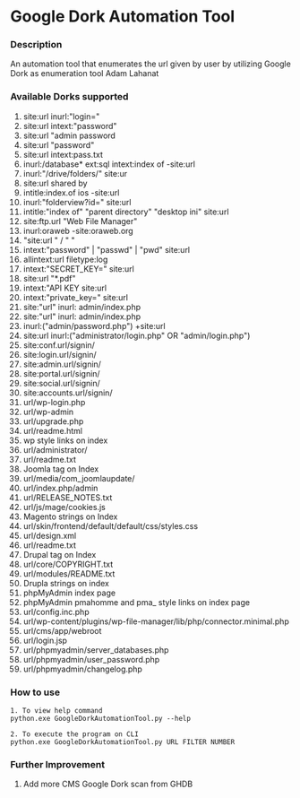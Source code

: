 # Google Dork Automation Tool

### Description
An automation tool that enumerates the url given by user by utilizing Google Dork as enumeration tool 
Adam Lahanat

### Available Dorks supported
1.  site:url inurl:"login=" 
2.  site:url intext:"password"
3.  site:url "admin password
4.  site:url "password"
5.  site:url intext:pass.txt 
6.  inurl:/database* ext:sql intext:index of -site:url
7.  inurl:"/drive/folders/" site:ur
8.  site:url shared by
9.  intitle:index.of ios -site:url
10. inurl:"folderview?id=" site:url 
11. intitle:"index of" "parent directory" "desktop ini" site:url
12. site:ftp.url "Web File Manager" 
13. inurl:oraweb -site:oraweb.org 
14. "site:url " / " "
15. intext:"password" | "passwd" | "pwd" site:url
16. allintext:url filetype:log
17. intext:"SECRET_KEY=" site:url
18. site:url "*.pdf"
19. intext:"API KEY site:url
20. intext:"private_key=" site:url
21. site:"url" inurl: admin/index.php
22. site:"url" inurl: admin/index.php
23. inurl:("admin/password.php") +site:url 
24. site:url inurl:("administrator/login.php" OR "admin/login.php")
25. site:conf.url/signin/
26. site:login.url/signin/
27. site:admin.url/signin/
28. site:portal.url/signin/
29. site:social.url/signin/
30. site:accounts.url/signin/
31. url/wp-login.php
32. url/wp-admin
33. url/upgrade.php
34. url/readme.html
35. wp style links on index 
36. url/administrator/
37. url/readme.txt
38. Joomla tag on Index 
39. url/media/com_joomlaupdate/
40. url/index.php/admin
41. url/RELEASE_NOTES.txt
42. url/js/mage/cookies.js 
43. Magento strings on Index
44. url/skin/frontend/default/default/css/styles.css
45. url/design.xml 
46. url/readme.txt
47. Drupal tag on Index 
48. url/core/COPYRIGHT.txt
49. url/modules/README.txt
50. Drupla strings on index 
51. phpMyAdmin index page 
52. phpMyAdmin pmahomme and pma_ style links on index page
53. url/config.inc.php
54. url/wp-content/plugins/wp-file-manager/lib/php/connector.minimal.php
55. url/cms/app/webroot 
56. url/login.jsp 
57. url/phpmyadmin/server_databases.php
58. url/phpmyadmin/user_password.php 
59. url/phpmyadmin/changelog.php

### How to use
```
1. To view help command
python.exe GoogleDorkAutomationTool.py --help 

2. To execute the program on CLI 
python.exe GoogleDorkAutomationTool.py URL FILTER NUMBER 
```
### Further Improvement 
1. Add more CMS Google Dork scan from GHDB
